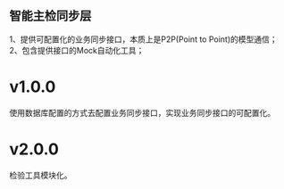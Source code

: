 ## 智能主检同步层
1、提供可配置化的业务同步接口，本质上是P2P(Point to Point)的模型通信；  
2、包含提供接口的Mock自动化工具；
# v1.0.0
使用数据库配置的方式去配置业务同步接口，实现业务同步接口的可配置化。
# v2.0.0
检验工具模块化。